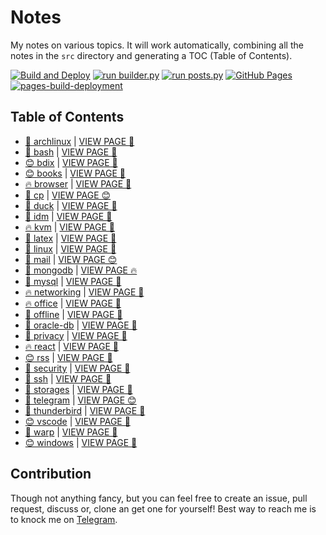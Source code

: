 # Notes

My notes on various topics. It will work automatically, combining all the notes in the `src` directory and generating a TOC (Table of Contents).

[![Build and Deploy](https://github.com/SharafatKarim/notes/actions/workflows/action.yml/badge.svg)](https://github.com/SharafatKarim/notes/actions/workflows/action.yml)
[![run builder.py](https://github.com/SharafatKarim/notes/actions/workflows/action.yml/badge.svg)](https://github.com/SharafatKarim/notes/actions/workflows/action.yml)
[![run posts.py](https://github.com/SharafatKarim/notes/actions/workflows/posts.yml/badge.svg)](https://github.com/SharafatKarim/notes/actions/workflows/posts.yml)
[![GitHub Pages](https://github.com/SharafatKarim/notes/actions/workflows/gh-pages.yml/badge.svg)](https://github.com/SharafatKarim/notes/actions/workflows/gh-pages.yml)
[![pages-build-deployment](https://github.com/SharafatKarim/notes/actions/workflows/pages/pages-build-deployment/badge.svg)](https://github.com/SharafatKarim/notes/actions/workflows/pages/pages-build-deployment)


## Table of Contents

- [🎉 archlinux](src/archlinux.md) | <a href='https://sharafat.is-a.dev/notes/archlinux' target='_blank'>VIEW PAGE 🎸</a>
- [👾 bash](src/bash.md) | <a href='https://sharafat.is-a.dev/notes/bash' target='_blank'>VIEW PAGE 🚀</a>
- [😊 bdix](src/bdix.md) | <a href='https://sharafat.is-a.dev/notes/bdix' target='_blank'>VIEW PAGE 🍕</a>
- [😊 books](src/books.md) | <a href='https://sharafat.is-a.dev/notes/books' target='_blank'>VIEW PAGE 👾</a>
- [🔥 browser](src/browser.md) | <a href='https://sharafat.is-a.dev/notes/browser' target='_blank'>VIEW PAGE 👾</a>
- [👾 cp](src/cp.md) | <a href='https://sharafat.is-a.dev/notes/cp' target='_blank'>VIEW PAGE 😊</a>
- [🚀 duck](src/duck.md) | <a href='https://sharafat.is-a.dev/notes/duck' target='_blank'>VIEW PAGE 🚀</a>
- [🍕 idm](src/idm.md) | <a href='https://sharafat.is-a.dev/notes/idm' target='_blank'>VIEW PAGE 🚀</a>
- [🔥 kvm](src/kvm.md) | <a href='https://sharafat.is-a.dev/notes/kvm' target='_blank'>VIEW PAGE 🎸</a>
- [🚀 latex](src/latex.md) | <a href='https://sharafat.is-a.dev/notes/latex' target='_blank'>VIEW PAGE 🚀</a>
- [🚀 linux](src/linux.md) | <a href='https://sharafat.is-a.dev/notes/linux' target='_blank'>VIEW PAGE 🚀</a>
- [🍕 mail](src/mail.md) | <a href='https://sharafat.is-a.dev/notes/mail' target='_blank'>VIEW PAGE 😊</a>
- [🌟 mongodb](src/mongodb.md) | <a href='https://sharafat.is-a.dev/notes/mongodb' target='_blank'>VIEW PAGE 🔥</a>
- [👾 mysql](src/mysql.md) | <a href='https://sharafat.is-a.dev/notes/mysql' target='_blank'>VIEW PAGE 🎸</a>
- [🔥 networking](src/networking.md) | <a href='https://sharafat.is-a.dev/notes/networking' target='_blank'>VIEW PAGE 🌈</a>
- [🔥 office](src/office.md) | <a href='https://sharafat.is-a.dev/notes/office' target='_blank'>VIEW PAGE 👾</a>
- [🚀 offline](src/offline.md) | <a href='https://sharafat.is-a.dev/notes/offline' target='_blank'>VIEW PAGE 🎸</a>
- [🚀 oracle-db](src/oracle-db.md) | <a href='https://sharafat.is-a.dev/notes/oracle-db' target='_blank'>VIEW PAGE 🚀</a>
- [🎉 privacy](src/privacy.md) | <a href='https://sharafat.is-a.dev/notes/privacy' target='_blank'>VIEW PAGE 🚀</a>
- [🔥 react](src/react.md) | <a href='https://sharafat.is-a.dev/notes/react' target='_blank'>VIEW PAGE 🚀</a>
- [😊 rss](src/rss.md) | <a href='https://sharafat.is-a.dev/notes/rss' target='_blank'>VIEW PAGE 🍕</a>
- [🎉 security](src/security.md) | <a href='https://sharafat.is-a.dev/notes/security' target='_blank'>VIEW PAGE 🎉</a>
- [🤖 ssh](src/ssh.md) | <a href='https://sharafat.is-a.dev/notes/ssh' target='_blank'>VIEW PAGE 🎉</a>
- [🌟 storages](src/storages.md) | <a href='https://sharafat.is-a.dev/notes/storages' target='_blank'>VIEW PAGE 🎉</a>
- [🎉 telegram](src/telegram.md) | <a href='https://sharafat.is-a.dev/notes/telegram' target='_blank'>VIEW PAGE 😊</a>
- [🚀 thunderbird](src/thunderbird.md) | <a href='https://sharafat.is-a.dev/notes/thunderbird' target='_blank'>VIEW PAGE 🚀</a>
- [😊 vscode](src/vscode.md) | <a href='https://sharafat.is-a.dev/notes/vscode' target='_blank'>VIEW PAGE 🍕</a>
- [🌟 warp](src/warp.md) | <a href='https://sharafat.is-a.dev/notes/warp' target='_blank'>VIEW PAGE 🌈</a>
- [😊 windows](src/windows.md) | <a href='https://sharafat.is-a.dev/notes/windows' target='_blank'>VIEW PAGE 🤖</a>

## Contribution

Though not anything fancy, but you can feel free to create an issue, pull request, discuss or, clone an get one for yourself!
Best way to reach me is to knock me on [Telegram](https://t.me/SharafatKarim).

